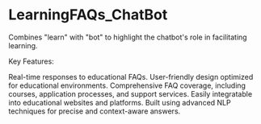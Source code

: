# LearningFAQs_ChatBot
Combines "learn" with "bot" to highlight the chatbot's role in facilitating learning.


Key Features:

Real-time responses to educational FAQs.
User-friendly design optimized for educational environments.
Comprehensive FAQ coverage, including courses, application processes, and support services.
Easily integratable into educational websites and platforms.
Built using advanced NLP techniques for precise and context-aware answers.
